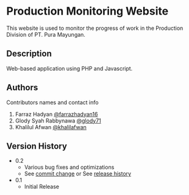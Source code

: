 # Production Monitoring Website

This website is used to monitor the progress of work in the Production Division of PT. Pura Mayungan.

## Description

Web-based application using PHP and Javascript.

## Authors

Contributors names and contact info

1. Farraz Hadyan  [@farrazhadyan16](https://github.com/farrazhadyan16)
2. Glody Syah Rabbynawa
    [@glody71](https://github.com/glody71)
4. Khalilul Afwan
    [@khalilafwan](https://github.com/khalilafwan)

## Version History

* 0.2
    * Various bug fixes and optimizations
    * See [commit change]() or See [release history]()
* 0.1
    * Initial Release
